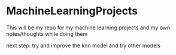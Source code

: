 # MachineLearningProjects

This will be my repo for my machine learning projects and my own notes/thoughts while doing them

next step:
try and improve the knn model and try other models

